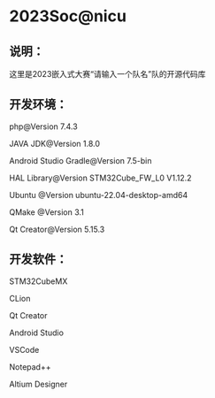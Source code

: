 # 2023Soc@nicu
## 说明：
这里是2023嵌入式大赛“请输入一个队名”队的开源代码库

## 开发环境：
php@Version 7.4.3  <br>

JAVA JDK@Version 1.8.0  <br>

Android Studio Gradle@Version 7.5-bin  <br>

HAL Library@Version STM32Cube_FW_L0 V1.12.2  <br>

Ubuntu @Version ubuntu-22.04-desktop-amd64  <br>

QMake @Version 3.1<br>

Qt Creator@Version 5.15.3<br>
## 开发软件：
STM32CubeMX<br>

CLion<br>

Qt Creator<br>

Android Studio<br>

VSCode<br>

Notepad++<br>

Altium Designer<br>




